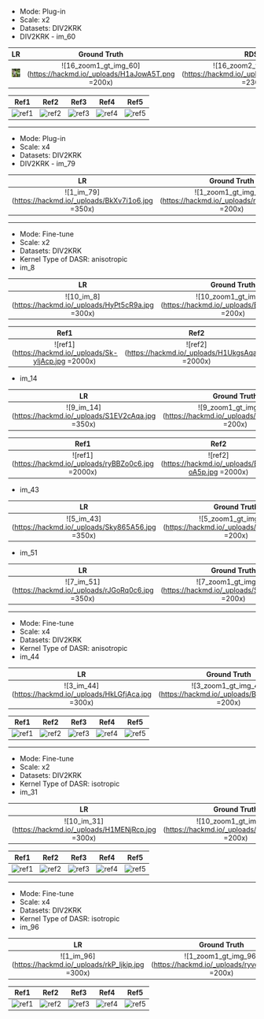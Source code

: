 - Mode: Plug-in
- Scale: x2
- Datasets: DIV2KRK
- DIV2KRK - im_60

| LR | Ground Truth | RDSR | DualSR | Bicubic |
| :----: | :----: | :----: | :----: | :----: |
|![](images/plugin_x2/im_60/16_im_60.jpg?raw=true)|![16_zoom1_gt_img_60](https://hackmd.io/_uploads/H1aJowA5T.png =200x)|![16_zoom2_tar_img_60](https://hackmd.io/_uploads/SkakoPAca.png  =230x)|![16_zoom3_com_img_60](https://hackmd.io/_uploads/HkTyiDCq6.png  =230x)|![16_zoom4_bq_img_60](https://hackmd.io/_uploads/S16kjD05a.png =200x)|

| Ref1 | Ref2 | Ref3 | Ref4 | Ref5 |
| :----: | :----: | :----: | :----: | :----: |
|![ref1](https://hackmd.io/_uploads/rkEoWjys6.jpg)|![ref2](https://hackmd.io/_uploads/ryNoboyip.jpg)|![ref3](https://hackmd.io/_uploads/B14jbjJip.jpg)|![ref4](https://hackmd.io/_uploads/HyVsZsJs6.jpg)|![ref5](https://hackmd.io/_uploads/rkVsbj1s6.jpg)|

------------------------------------

- Mode: Plug-in
- Scale: x4
- Datasets: DIV2KRK
- DIV2KRK - im_79

| LR | Ground Truth | RDSR | DualSR | Bicubic |
| :----: | :----: | :----: | :----: | :----: |
|![1_im_79](https://hackmd.io/_uploads/BkXv7i1o6.jpg =350x)|![1_zoom1_gt_img_79](https://hackmd.io/_uploads/rkWuXs1i6.png =200x)|![1_zoom2_tar_img_79](https://hackmd.io/_uploads/Hy-uXj1sT.png =230x)|![1_zoom3_com_img_79](https://hackmd.io/_uploads/HkWdXoki6.png =230x)|![1_zoom5_lr_img_79](https://hackmd.io/_uploads/BJxbdmoys6.png =200x)|


------------------------------------

- Mode: Fine-tune 
- Scale: x2
- Datasets: DIV2KRK
- Kernel Type of DASR: anisotropic 
- im_8

| LR | Ground Truth | RDSR | DASR | Bicubic |
| :----: | :----: | :----: | :----: | :----: |
|![10_im_8](https://hackmd.io/_uploads/HyPt5cR9a.jpg =300x)|![10_zoom1_gt_img_8](https://hackmd.io/_uploads/BJPt9cC9p.png =200x)|![10_zoom2_tar_img_8](https://hackmd.io/_uploads/HJDKq5RcT.png =230x)|![10_zoom3_com_img_8](https://hackmd.io/_uploads/BkPY5cR9T.png =230x)|![10_zoom5_lr_img_8](https://hackmd.io/_uploads/SJPKqcCc6.png =200x)|

| Ref1 | Ref2 | Ref3 | Ref4 | Ref5 |
| :----: | :----: | :----: | :----: | :----: |
| ![ref1](https://hackmd.io/_uploads/Sk-yljAcp.jpg =2000x)| ![ref2](https://hackmd.io/_uploads/H1UkgsAqa.jpg =2000x)| ![ref3](https://hackmd.io/_uploads/Hk2JgiR9a.jpg =2000x)| ![ref4](https://hackmd.io/_uploads/SyqlxiRqa.jpg =2000x)| ![ref5](https://hackmd.io/_uploads/S1r-ej09p.jpg) |

- im_14

| LR | Ground Truth | RDSR | DASR | Bicubic |
| :----: | :----: | :----: | :----: | :----: |
|![9_im_14](https://hackmd.io/_uploads/S1EV2cAqa.jpg =350x)|![9_zoom1_gt_img_14](https://hackmd.io/_uploads/HJEEhqRcT.png =200x)|![9_zoom2_tar_img_14](https://hackmd.io/_uploads/S1NVnqA9T.png =230x)|![9_zoom3_com_img_14](https://hackmd.io/_uploads/S14N29Rc6.png =230x)|![9_zoom5_lr_img_14](https://hackmd.io/_uploads/S1NEhqCcT.png =200x)|

| Ref1 | Ref2 | Ref3 | Ref4 | Ref5 |
| :----: | :----: | :----: | :----: | :----: |
| ![ref1](https://hackmd.io/_uploads/ryBBZo0c6.jpg =2000x)| ![ref2](https://hackmd.io/_uploads/ByHB-oA5p.jpg =2000x)| ![ref3](https://hackmd.io/_uploads/ByHH-sC96.jpg =2000x)| ![ref4](https://hackmd.io/_uploads/rySHbi09a.jpg =2000x)| ![ref5](https://hackmd.io/_uploads/BJrHZiRqa.jpg) |



- im_43

| LR | Ground Truth | RDSR | DASR | Bicubic |
| :----: | :----: | :----: | :----: | :----: |
|![5_im_43](https://hackmd.io/_uploads/Sky865A56.jpg =350x)|![5_zoom1_gt_img_43](https://hackmd.io/_uploads/BJJ8TqC9T.png =200x) |![5_zoom2_tar_img_43](https://hackmd.io/_uploads/HkJ8p50qa.png =230x) |![5_zoom3_com_img_43](https://hackmd.io/_uploads/SJk8Tc0qp.png =230x) |![5_zoom5_lr_img_43](https://hackmd.io/_uploads/BJv5aqAc6.png =200x) |

- im_51

| LR | Ground Truth | RDSR | DASR | Bicubic |
| :----: | :----: | :----: | :----: | :----: |
|![7_im_51](https://hackmd.io/_uploads/rJGoRq0c6.jpg =350x)|![7_zoom1_gt_img_51](https://hackmd.io/_uploads/SkMiA9Cca.png =200x)|![7_zoom2_tar_img_51](https://hackmd.io/_uploads/SkzoA5C5a.png =230x)|![7_zoom3_com_img_51](https://hackmd.io/_uploads/rkMo0c0qT.png =230x)|![7_zoom5_lr_img_51](https://hackmd.io/_uploads/ryezsA5A96.png =200x)|

----------------------------------------------------

- Mode: Fine-tune 
- Scale: x4
- Datasets: DIV2KRK
- Kernel Type of DASR: anisotropic 
- im_44

| LR | Ground Truth | RDSR | DASR | Bicubic |
| :----: | :----: | :----: | :----: | :----: |
| ![3_im_44](https://hackmd.io/_uploads/HkLGfjAca.jpg =300x)| ![3_zoom1_gt_img_44](https://hackmd.io/_uploads/B1UfziC9a.jpg =200x)| ![3_zoom2_tar_img_44](https://hackmd.io/_uploads/BkIfGsR9a.jpg =200x)| ![3_zoom3_com_img_44](https://hackmd.io/_uploads/ByIMfsCc6.jpg =200x)| ![3_zoom5_lr_img_44](https://hackmd.io/_uploads/SJLGGoC96.jpg =200x)

| Ref1 | Ref2 | Ref3 | Ref4 | Ref5 |
| :----: | :----: | :----: | :----: | :----: |
|![ref1](https://hackmd.io/_uploads/r1OW7s09a.jpg) |![ref2](https://hackmd.io/_uploads/r1PZmoCqT.jpg)|![ref3](https://hackmd.io/_uploads/H1OZXiCcp.jpg)|![ref4](https://hackmd.io/_uploads/BJDbXsCqa.jpg)|![ref5](https://hackmd.io/_uploads/SkdW7sR9a.jpg)|

----------------------------------------------------

- Mode: Fine-tune 
- Scale: x2
- Datasets: DIV2KRK
- Kernel Type of DASR: isotropic 
- im_31

| LR | Ground Truth | RDSR | DASR | Bicubic |
| :----: | :----: | :----: | :----: | :----: |
|![10_im_31](https://hackmd.io/_uploads/H1MENjRcp.jpg =300x)|![10_zoom1_gt_img_31](https://hackmd.io/_uploads/SkzVEs096.png =200x)|![10_zoom2_tar_img_31](https://hackmd.io/_uploads/BkfN4i09a.png =220x)|![10_zoom3_com_img_31](https://hackmd.io/_uploads/rkGENjAcT.png =220x)|![10_zoom5_lr_img_31](https://hackmd.io/_uploads/rkfVVjAc6.png =200x)|

| Ref1 | Ref2 | Ref3 | Ref4 | Ref5 |
| :----: | :----: | :----: | :----: | :----: |
|![ref1](https://hackmd.io/_uploads/B10HVsRc6.jpg)|![ref2](https://hackmd.io/_uploads/SJRSEo0qT.jpg)|![ref3](https://hackmd.io/_uploads/B10r4oC9p.jpg)|![ref4](https://hackmd.io/_uploads/ByCrVsR5T.jpg)|![ref5](https://hackmd.io/_uploads/SyCBNiA5p.jpg)|


----------------------------------------------------

- Mode: Fine-tune 
- Scale: x4
- Datasets: DIV2KRK
- Kernel Type of DASR: isotropic 
- im_96


| LR | Ground Truth | RDSR | DASR | Bicubic |
| :----: | :----: | :----: | :----: | :----: |
|![1_im_96](https://hackmd.io/_uploads/rkP_ljkip.jpg =300x)|![1_zoom1_gt_img_96](https://hackmd.io/_uploads/ryvdxsJsa.png =200x)|![1_zoom2_tar_img_96](https://hackmd.io/_uploads/Bkwuxskj6.png =220x)|![1_zoom3_com_img_96](https://hackmd.io/_uploads/rkPOxsyiT.png =220x) |![1_zoom5_lr_img_96](https://hackmd.io/_uploads/Hkvuxskop.png =200x)|

| Ref1 | Ref2 | Ref3 | Ref4 | Ref5 |
| :----: | :----: | :----: | :----: | :----: |
|![ref1](https://hackmd.io/_uploads/rJ9zWjks6.jpg)|![ref2](https://hackmd.io/_uploads/BkqMZoksa.jpg)|![ref3](https://hackmd.io/_uploads/By9f-o1jT.jpg)|![ref4](https://hackmd.io/_uploads/H1qzZoJi6.jpg)|![ref5](https://hackmd.io/_uploads/r1qf-oysa.jpg)|


